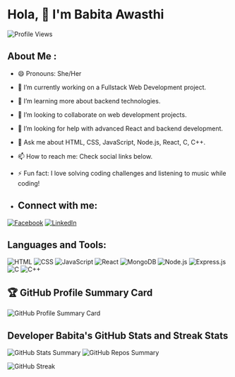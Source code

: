 # Hola, 👋 I'm Babita Awasthi

![Profile Views](https://komarev.com/ghpvc/?username=Babita00&color=black)

## About Me :

- 😄 Pronouns: She/Her
- 🔭 I’m currently working on a Fullstack Web Development project.
- 🌱 I’m learning more about backend technologies.
- 👯 I’m looking to collaborate on web development projects.
- 🤔 I’m looking for help with advanced React and backend development.
- 💬 Ask me about HTML, CSS, JavaScript, Node.js, React, C, C++.
- 📫 How to reach me: Check social links below.
- ⚡ Fun fact: I love solving coding challenges and listening to music while coding!



- ## Connect with me:
[![Facebook](https://img.shields.io/badge/Facebook-1877F2?style=for-the-badge&logo=facebook&logoColor=white)](https://www.facebook.com/imbabitaawasthi)
[![LinkedIn](https://img.shields.io/badge/LinkedIn-0A66C2?style=for-the-badge&logo=linkedin&logoColor=white)](https://www.linkedin.com/in/babita-awasthi-4aa3b5304/)

## Languages and Tools:
![HTML](https://img.shields.io/badge/HTML-E34F26?style=for-the-badge&logo=html5&logoColor=white)
![CSS](https://img.shields.io/badge/CSS-1572B6?style=for-the-badge&logo=css3&logoColor=white)
![JavaScript](https://img.shields.io/badge/JavaScript-F7DF1E?style=for-the-badge&logo=javascript&logoColor=black)
![React](https://img.shields.io/badge/React-61DAFB?style=for-the-badge&logo=react&logoColor=white)
![MongoDB](https://img.shields.io/badge/MongoDB-47A248?style=for-the-badge&logo=mongodb&logoColor=white)
![Node.js](https://img.shields.io/badge/Node.js-43853D?style=for-the-badge&logo=node.js&logoColor=white)
![Express.js](https://img.shields.io/badge/Express.js-000000?style=for-the-badge&logo=express&logoColor=white)
![C](https://img.shields.io/badge/C-A8B9CC?style=for-the-badge&logo=c&logoColor=white)
![C++](https://img.shields.io/badge/C++-00599C?style=for-the-badge&logo=c%2B%2B&logoColor=white)



## 🏆 GitHub Profile Summary Card
![GitHub Profile Summary Card](https://github-profile-summary-cards.vercel.app/api/cards/profile-details?username=Babita00&theme=default)


## Developer Babita's GitHub Stats and Streak Stats

![GitHub Stats Summary](https://github-profile-summary-cards.vercel.app/api/cards/stats?username=Babita00&theme=default)
![GitHub Repos Summary](https://github-profile-summary-cards.vercel.app/api/cards/repos-per-language?username=Babita00&theme=default)


![GitHub Streak](https://github-readme-streak-stats.herokuapp.com/?user=Babita00&theme=default)



<!---
Babita00/Babita00 is a ✨ special ✨ repository because its `README.md` (this file) appears on your GitHub profile.
You can click the Preview link to take a look at your changes.
--->
